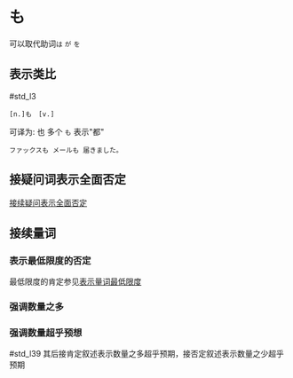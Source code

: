 # も

可以取代助词`は` `が` `を`

## 表示类比
 #std_l3 

```nihongo  
[n.]も　[v.]  
```

可译为: 也
多个 `も` 表示"都"  

```nihongo
ファックスも メールも 届きました。
```

## 接疑问词表示全面否定

[接续疑问表示全面否定](../8.cmm_expr/疑问代词.md#表示全面否定)

## 接续量词

### 表示最低限度的否定
最低限度的肯定参见[表示量词最低限度](は.md#表示量词最低限度)
### 强调数量之多
### 强调数量超乎预想
 #std_l39
其后接肯定叙述表示数量之多超乎预期，接否定叙述表示数量之少超乎预期